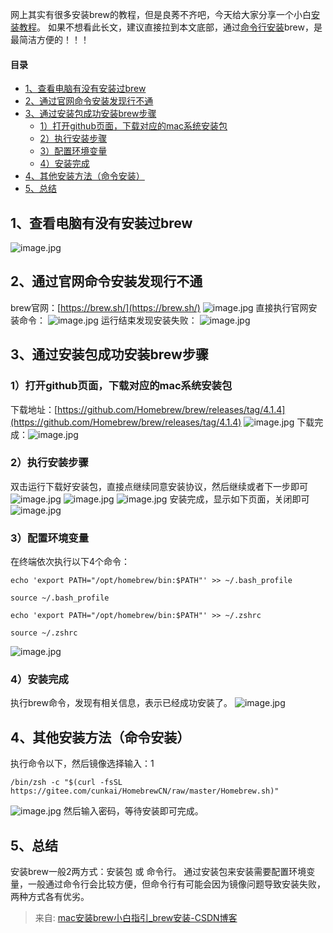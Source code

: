 网上其实有很多安装brew的教程，但是良莠不齐吧，今天给大家分享一个小白[安装教程](https://so.csdn.net/so/search?q=%E5%AE%89%E8%A3%85%E6%95%99%E7%A8%8B&spm=1001.2101.3001.7020)。
如果不想看此长文，建议直接拉到本文底部，通过[命令行安装](https://so.csdn.net/so/search?q=%E5%91%BD%E4%BB%A4%E8%A1%8C%E5%AE%89%E8%A3%85&spm=1001.2101.3001.7020)brew，是最简洁方便的！！！
#### 目录

- [1、查看电脑有没有安装过brew](https://blog.csdn.net/ganyingxie123456/article/details/132182152?utm_medium=distribute.pc_relevant.none-task-blog-2~default~baidujs_baidulandingword~default-1-132182152-blog-135190834.235^v43^pc_blog_bottom_relevance_base8&spm=1001.2101.3001.4242.2&utm_relevant_index=2#1brew_7)
- [2、通过官网命令安装发现行不通](https://blog.csdn.net/ganyingxie123456/article/details/132182152?utm_medium=distribute.pc_relevant.none-task-blog-2~default~baidujs_baidulandingword~default-1-132182152-blog-135190834.235^v43^pc_blog_bottom_relevance_base8&spm=1001.2101.3001.4242.2&utm_relevant_index=2#2_9)
- [3、通过安装包成功安装brew步骤](https://blog.csdn.net/ganyingxie123456/article/details/132182152?utm_medium=distribute.pc_relevant.none-task-blog-2~default~baidujs_baidulandingword~default-1-132182152-blog-135190834.235^v43^pc_blog_bottom_relevance_base8&spm=1001.2101.3001.4242.2&utm_relevant_index=2#3brew_16)
   - [1）打开github页面，下载对应的mac系统安装包](https://blog.csdn.net/ganyingxie123456/article/details/132182152?utm_medium=distribute.pc_relevant.none-task-blog-2~default~baidujs_baidulandingword~default-1-132182152-blog-135190834.235^v43^pc_blog_bottom_relevance_base8&spm=1001.2101.3001.4242.2&utm_relevant_index=2#1githubmac_17)
   - [2）执行安装步骤](https://blog.csdn.net/ganyingxie123456/article/details/132182152?utm_medium=distribute.pc_relevant.none-task-blog-2~default~baidujs_baidulandingword~default-1-132182152-blog-135190834.235^v43^pc_blog_bottom_relevance_base8&spm=1001.2101.3001.4242.2&utm_relevant_index=2#2_21)
   - [3）配置环境变量](https://blog.csdn.net/ganyingxie123456/article/details/132182152?utm_medium=distribute.pc_relevant.none-task-blog-2~default~baidujs_baidulandingword~default-1-132182152-blog-135190834.235^v43^pc_blog_bottom_relevance_base8&spm=1001.2101.3001.4242.2&utm_relevant_index=2#3_28)
   - [4）安装完成](https://blog.csdn.net/ganyingxie123456/article/details/132182152?utm_medium=distribute.pc_relevant.none-task-blog-2~default~baidujs_baidulandingword~default-1-132182152-blog-135190834.235^v43^pc_blog_bottom_relevance_base8&spm=1001.2101.3001.4242.2&utm_relevant_index=2#4_40)
- [4、其他安装方法（命令安装）](https://blog.csdn.net/ganyingxie123456/article/details/132182152?utm_medium=distribute.pc_relevant.none-task-blog-2~default~baidujs_baidulandingword~default-1-132182152-blog-135190834.235^v43^pc_blog_bottom_relevance_base8&spm=1001.2101.3001.4242.2&utm_relevant_index=2#4_43)
- [5、总结](https://blog.csdn.net/ganyingxie123456/article/details/132182152?utm_medium=distribute.pc_relevant.none-task-blog-2~default~baidujs_baidulandingword~default-1-132182152-blog-135190834.235^v43^pc_blog_bottom_relevance_base8&spm=1001.2101.3001.4242.2&utm_relevant_index=2#5_51)
## 1、查看电脑有没有安装过brew
![image.jpg](../images/ea5fef90a3a22ba9af9d9f165a525c07.png)
## 2、通过官网命令安装发现行不通
brew官网：[https://brew.sh/](https://brew.sh/)
![image.jpg](../images/53d382f14f4f83b0d630392b303aa327.png)
直接执行官网安装命令：
![image.jpg](../images/848ee777f502caaa54bf79dea6f6f9be.png)
运行结束发现安装失败：
![image.jpg](../images/10d63954877fa32bdc51b1172bc4e406.png)
## 3、通过安装包成功安装brew步骤
### 1）打开github页面，下载对应的mac系统安装包
下载地址：[https://github.com/Homebrew/brew/releases/tag/4.1.4](https://github.com/Homebrew/brew/releases/tag/4.1.4)
![image.jpg](../images/5a502769850afbae414af8785e7f4028.png)
下载完成：![image.jpg](../images/1c6330b578946f7613c31a0f762aa738.png)
### 2）执行安装步骤
双击运行下载好安装包，直接点继续同意安装协议，然后继续或者下一步即可
![image.jpg](../images/1da578cddf157f5eb6141329c71a2b93.png)
![image.jpg](../images/68d7c212cd0c4e5e87e5ab973748a81c.png)
![image.jpg](../images/3ed0b0eb179d2195052f454551626544.png)
安装完成，显示如下页面，关闭即可
![image.jpg](../images/4ba2860854a1267deb2f16938b2330f6.png)
### 3）配置环境变量
在终端依次执行以下4个命令：
```
echo 'export PATH="/opt/homebrew/bin:$PATH"' >> ~/.bash_profile 

source ~/.bash_profile

echo 'export PATH="/opt/homebrew/bin:$PATH"' >> ~/.zshrc   

source ~/.zshrc
```
![image.jpg](../images/7c37f4ff74efd762ba97e0fe0ef97a1c.png)
### 4）安装完成
执行brew命令，发现有相关信息，表示已经成功安装了。
![image.jpg](../images/906b7edc5ae772b1db044ce3b10ae1ef.png)
## 4、其他安装方法（命令安装）
执行命令以下，然后镜像选择输入：1
```
/bin/zsh -c "$(curl -fsSL https://gitee.com/cunkai/HomebrewCN/raw/master/Homebrew.sh)"
```
![image.jpg](../images/8af8604da1b96234f64ed5c45a544ecc.png)
然后输入密码，等待安装即可完成。
## 5、总结
安装brew一般2两方式：安装包 或 命令行。
通过安装包来安装需要配置环境变量，一般通过命令行会比较方便，但命令行有可能会因为镜像问题导致安装失败，两种方式各有优劣。

> 来自: [mac安装brew小白指引_brew安装-CSDN博客](https://blog.csdn.net/ganyingxie123456/article/details/132182152?utm_medium=distribute.pc_relevant.none-task-blog-2~default~baidujs_baidulandingword~default-1-132182152-blog-135190834.235^v43^pc_blog_bottom_relevance_base8&spm=1001.2101.3001.4242.2&utm_relevant_index=2)

